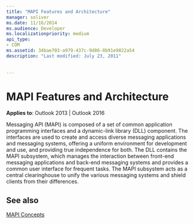 ```yaml
---
title: "MAPI Features and Architecture"
manager: soliver
ms.date: 11/16/2014
ms.audience: Developer
ms.localizationpriority: medium
api_type:
- COM
ms.assetid: 34bae703-a979-437c-9d86-8b91e9822a54
description: "Last modified: July 23, 2011"
 
 
---
```


# MAPI Features and Architecture

  
  
**Applies to**: Outlook 2013 | Outlook 2016 
  
Messaging API (MAPI) is composed of a set of common application programming interfaces and a dynamic-link library (DLL) component. The interfaces are used to create and access diverse messaging applications and messaging systems, offering a uniform environment for development and use, and providing true independence for both. The DLL contains the MAPI subsystem, which manages the interaction between front-end messaging applications and back-end messaging systems and provides a common user interface for frequent tasks. The MAPI subsystem acts as a central clearinghouse to unify the various messaging systems and shield clients from their differences.
  
## See also



[MAPI Concepts](mapi-concepts.md)

